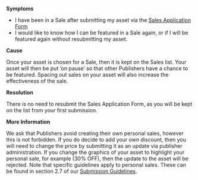 
        

<span class="wysiwyg-underline">**Symptoms** </span>

*   <span>I have been in a Sale after submitting my asset via the </span>[<span>Sales Application Form</span>](https://docs.google.com/a/unity3d.com/forms/d/1eL91dQ2uttWV0hyIPjiYizP98BIxQOfrNx95NfJiLqI/viewform)
*   <span>I would like to know how I can be featured in a Sale again, or if I will be featured again without resubmitting my asset.</span>

<span class="wysiwyg-underline">**Cause** </span>

<span>Once your asset is chosen for a Sale, then it is kept on the Sales list. Your asset will then be put ‘on pause’ so that other Publishers have a chance to be featured. Spacing out sales on your asset will also increase the effectiveness of the sale.</span>

<span class="wysiwyg-underline">**Resolution** </span>

<span>There is no need to resubmit the Sales Application Form, as you will be kept on the list from your first submission.</span>

<span class="wysiwyg-underline">**More Information** </span>

<span>We ask that Publishers avoid creating their own personal sales, however this is not forbidden. If you do decide to add your own discount, then you will need to change the price by submitting it as an update via publisher administration. If you change the graphics of your asset to highlight your personal sale, for example (30% OFF), then the update to the asset will be rejected. Note that specific guidelines apply to personal sales. These can be found in section 2.7 of our </span>[<span>Submission Guidelines</span>](https://unity3d.com/asset-store/sell-assets/submission-guidelines)<span>.</span>

      
